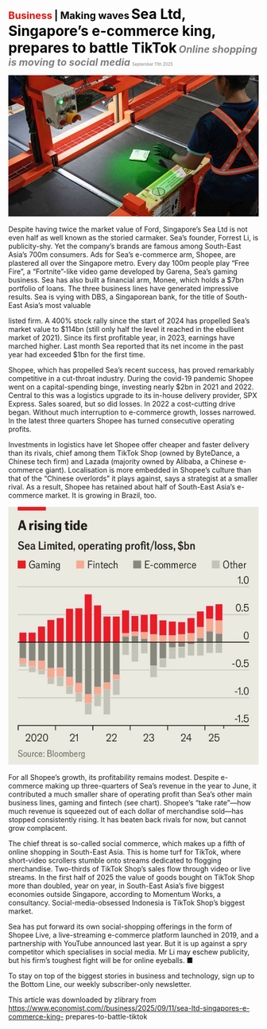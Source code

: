 <span style="color:#E3120B; font-size:14.9pt; font-weight:bold;">Business</span> <span style="color:#000000; font-size:14.9pt; font-weight:bold;">| Making waves</span>
<span style="color:#000000; font-size:21.0pt; font-weight:bold;">Sea Ltd, Singapore’s e-commerce king, prepares to battle TikTok</span>
<span style="color:#808080; font-size:14.9pt; font-weight:bold; font-style:italic;">Online shopping is moving to social media</span>
<span style="color:#808080; font-size:6.2pt;">September 11th 2025</span>

![](../images/053_Sea_Ltd_Singapores_e-commerce_king_prepares_to_battle_TikTok/p0217_img01.jpeg)

Despite having twice the market value of Ford, Singapore’s Sea Ltd is not even half as well known as the storied carmaker. Sea’s founder, Forrest Li, is publicity-shy. Yet the company’s brands are famous among South-East Asia’s 700m consumers. Ads for Sea’s e-commerce arm, Shopee, are plastered all over the Singapore metro. Every day 100m people play “Free Fire”, a “Fortnite”-like video game developed by Garena, Sea’s gaming business. Sea has also built a financial arm, Monee, which holds a $7bn portfolio of loans. The three business lines have generated impressive results. Sea is vying with DBS, a Singaporean bank, for the title of South-East Asia’s most valuable

listed firm. A 400% stock rally since the start of 2024 has propelled Sea’s market value to $114bn (still only half the level it reached in the ebullient market of 2021). Since its first profitable year, in 2023, earnings have marched higher. Last month Sea reported that its net income in the past year had exceeded $1bn for the first time.

Shopee, which has propelled Sea’s recent success, has proved remarkably competitive in a cut-throat industry. During the covid-19 pandemic Shopee went on a capital-spending binge, investing nearly $2bn in 2021 and 2022. Central to this was a logistics upgrade to its in-house delivery provider, SPX Express. Sales soared, but so did losses. In 2022 a cost-cutting drive began. Without much interruption to e-commerce growth, losses narrowed. In the latest three quarters Shopee has turned consecutive operating profits.

Investments in logistics have let Shopee offer cheaper and faster delivery than its rivals, chief among them TikTok Shop (owned by ByteDance, a Chinese tech firm) and Lazada (majority owned by Alibaba, a Chinese e- commerce giant). Localisation is more embedded in Shopee’s culture than that of the “Chinese overlords” it plays against, says a strategist at a smaller rival. As a result, Shopee has retained about half of South-East Asia’s e- commerce market. It is growing in Brazil, too.

![](../images/053_Sea_Ltd_Singapores_e-commerce_king_prepares_to_battle_TikTok/p0218_img01.jpeg)

For all Shopee’s growth, its profitability remains modest. Despite e- commerce making up three-quarters of Sea’s revenue in the year to June, it contributed a much smaller share of operating profit than Sea’s other main business lines, gaming and fintech (see chart). Shopee’s “take rate”—how much revenue is squeezed out of each dollar of merchandise sold—has stopped consistently rising. It has beaten back rivals for now, but cannot grow complacent.

The chief threat is so-called social commerce, which makes up a fifth of online shopping in South-East Asia. This is home turf for TikTok, where short-video scrollers stumble onto streams dedicated to flogging merchandise. Two-thirds of TikTok Shop’s sales flow through video or live streams. In the first half of 2025 the value of goods bought on TikTok Shop more than doubled, year on year, in South-East Asia’s five biggest economies outside Singapore, according to Momentum Works, a consultancy. Social-media-obsessed Indonesia is TikTok Shop’s biggest market.

Sea has put forward its own social-shopping offerings in the form of Shopee Live, a live-streaming e-commerce platform launched in 2019, and a partnership with YouTube announced last year. But it is up against a spry competitor which specialises in social media. Mr Li may eschew publicity, but his firm’s toughest fight will be for online eyeballs. ■

To stay on top of the biggest stories in business and technology, sign up to the Bottom Line, our weekly subscriber-only newsletter.

This article was downloaded by zlibrary from https://www.economist.com//business/2025/09/11/sea-ltd-singapores-e-commerce-king- prepares-to-battle-tiktok